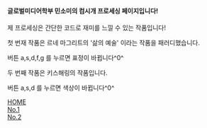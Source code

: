 <h4>글로벌미디어학부 민소미의 컴시개 프로세싱 페이지입니다!</h4>
   <p> 제 프로세싱은 간단한 코드로 재미를 느낄 수 있는 작품입니다! </p>
   <p> 첫 번재 작품은 르네 마그리트의 '삶의 예술' 이라는 작품을 패러디했습니다. </p>
   <p> 버튼 a,s,d,f,g 를 누르면 표정이 바뀝니다^0^</p>
   <p> 두 번째 작품은 키스해링의 작품입니다.</p>
   <p> 버튼 a,s,d 를 누르면 색상이 바뀝니다^0^</p>
   <div class="mitem" id="m1"> <a href="https://someii.github.io/HOME/index.html"> HOME </a></div>
   <div class="mitem" id="m3"> <a href="https://someii.github.io/somProcessingOne/index.html" target="_blank"> No.1 </a></div>
   <div class="mitem" id="m3"> <a href="https://someii.github.io/somProcessingTwo/index.html" target="_blank"> No.2 </a></div>
